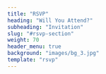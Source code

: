 ```yaml
---
title: "RSVP"
heading: "Will You Attend?"
subheading: "Invitation"
slug: "#rsvp-section"
weight: 70
header_menu: true
background: "images/bg_3.jpg"
template: "rsvp"
---
```

